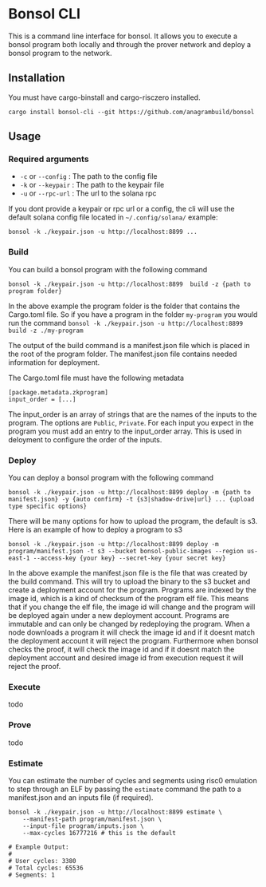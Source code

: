 # Bonsol CLI
This is a command line interface for bonsol. It allows you to execute a bonsol program both locally and through the prover network and deploy a bonsol program to the network.

## Installation
You must have cargo-binstall and cargo-risczero installed.

```
cargo install bonsol-cli --git https://github.com/anagrambuild/bonsol
```

## Usage
### Required arguments
* `-c` or `--config` : The path to the config file
* `-k` or `--keypair` : The path to the keypair file
* `-u` or `--rpc-url` : The url to the solana rpc

If you dont provide a keypair or rpc url or a config, the cli will use the default solana config file located in `~/.config/solana/`
example:
```
bonsol -k ./keypair.json -u http://localhost:8899 ...
```

### Build 
You can build a bonsol program with the following command

```
bonsol -k ./keypair.json -u http://localhost:8899  build -z {path to program folder}
```
In the above example the program folder is the folder that contains the Cargo.toml file. So if you have a program in the folder `my-program` you would run the command 
```bonsol -k ./keypair.json -u http://localhost:8899  build -z ./my-program```

The output of the build command is a manifest.json file which is placed in the root of the program folder. The manifest.json file contains needed information for deployment.
 
 The Cargo.toml file must have the following metadata
 ```
 [package.metadata.zkprogram]
 input_order = [...]
 ```
 The input_order is an array of strings that are the names of the inputs to the program. The options are `Public`, `Private`.
 For each input you expect in the program you must add an entry to the input_order array. This is used in deloyment to configure the order of the inputs.

### Deploy
You can deploy a bonsol program with the following command

```
bonsol -k ./keypair.json -u http://localhost:8899 deploy -m {path to manifest.json} -y {auto confirm} -t {s3|shadow-drive|url} ... {upload type specific options}

```
There will be many options for how to upload the program, the default is s3. Here is an example of how to deploy a program to s3
```
bonsol -k ./keypair.json -u http://localhost:8899 deploy -m program/manifest.json -t s3 --bucket bonsol-public-images --region us-east-1 --access-key {your key} --secret-key {your secret key}
```
In the above example the manifest.json file is the file that was created by the build command.
This will try to upload the binary to the s3 bucket and create a deployment account for the program. Programs are indexed by the image id, which is a kind of checksum of the program elf file. This means that if you change the elf file, the image id will change and the program will be deployed again under a new deployment account. Programs are immutable and can only be changed by redeploying the program. When a node downloads a program it will check the image id and if it doesnt match the deployment account it will reject the program. Furthermore when bonsol checks the proof, it will check the image id and if it doesnt match the deployment account and desired image id from execution request it will reject the proof.

### Execute
todo

### Prove
todo

### Estimate

You can estimate the number of cycles and segments using risc0 emulation to step through an ELF by passing the `estimate` command the path to a manifest.json and an inputs file (if required).

```
bonsol -k ./keypair.json -u http://localhost:8899 estimate \
    --manifest-path program/manifest.json \
    --input-file program/inputs.json \
    --max-cycles 16777216 # this is the default

# Example Output:
#
# User cycles: 3380
# Total cycles: 65536
# Segments: 1
```
